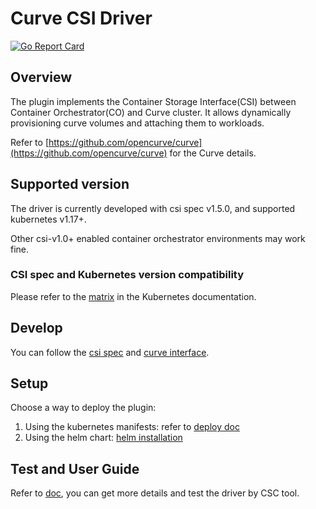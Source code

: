 # Curve CSI Driver

[![Go Report Card](https://goreportcard.com/badge/github.com/opencurve/curve-csi)](https://goreportcard.com/report/github.com/opencurve/curve-csi)

## Overview

The plugin implements the Container Storage Interface(CSI) between
Container Orchestrator(CO) and Curve cluster. It allows dynamically
provisioning curve volumes and attaching them to workloads.

Refer to [https://github.com/opencurve/curve](https://github.com/opencurve/curve) for the Curve details.

## Supported version

The driver is currently developed with csi spec v1.5.0, and supported kubernetes v1.17+.

Other csi-v1.0+ enabled container orchestrator environments may work fine.

### CSI spec and Kubernetes version compatibility

Please refer to the [matrix](https://kubernetes-csi.github.io/docs/#kubernetes-releases)
in the Kubernetes documentation.

## Develop

You can follow the [csi spec](https://github.com/container-storage-interface/spec/blob/master/spec.md)
and [curve interface](docs/curve-interface).

## Setup

Choose a way to deploy the plugin:

1. Using the kubernetes manifests: refer to [deploy doc](docs/README.md)
2. Using the helm chart: [helm installation](charts/curve-csi/README.md)

## Test and User Guide

Refer to [doc](docs/README.md), you can get more details and test the driver by CSC tool.
